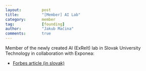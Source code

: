 ```yaml
---
layout:     	post
title:      	"[Member] AI Lab"
category:		member
tag:			[founding]
author:     	"Jakub Mačina"
comments:       true
---
```

<!--more-->

Member of the newly created AI (ExReIt) lab in Slovak University Technology in collaboration with Exponea: 

- [Forbes article (in  slovak)](https://www.forbes.sk/jozo-kovac-odchadza-z-multimilionovej-exponey-vychovavat-studentov-na-stu/)

